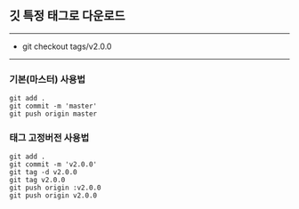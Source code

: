 ## 깃 특정 태그로 다운로드

---

- git checkout tags/v2.0.0

---

### 기본(마스터) 사용법

```
git add .
git commit -m 'master'
git push origin master
```

### 태그 고정버전 사용법
```
git add .
git commit -m 'v2.0.0'
git tag -d v2.0.0
git tag v2.0.0
git push origin :v2.0.0
git push origin v2.0.0
```
